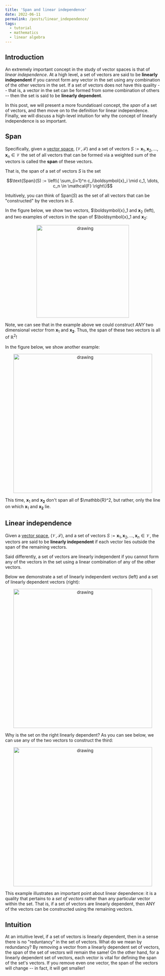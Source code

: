 ```yaml
---
title: 'Span and linear independence'
date: 2022-06-11
permalink: /posts/linear_independence/
tags:
  - tutorial
  - mathematics
  - linear algebra
---
```


Introduction
------------

An extremely important concept in the study of vector spaces is that of _linear independence_. At a high level, a set of vectors are said to be **linearly independent** if you cannot form any vector in the set using any combination of the other vectors in the set. If a set of vectors does not have this quality -- that is, a vector in the set can be formed from some combination of others -- then the set is said to be **linearly dependent**.

In this post, we will present a more foundatioanl concept, the _span_ of a set of vectors, and then move on to the definition for linear independence. Finally, we will discuss a high-level intuition for why the concept of linearly independence is so important.

Span
----

Specifically, given a [vector space](https://mbernste.github.io/posts/vector_spaces/), $(\mathcal{V}, \mathcal{F})$
and a set of vectors $S := \boldsymbol{x}_1, \boldsymbol{x}_2, \dots, \boldsymbol{x}_n \in \mathcal{V}$ the set of all vectors that can be formed via a weighted sum of the vectors is called the **span** of these vectors. 

That is, the span of a set of vectors $S$ is the set 

$$\text{Span}(S) := \left\{ \sum_{i=1}^n c_i\boldsymbol{x}_i \mid c_1, \dots, c_n \in \mathcal{F} \right\}$$

Intuitively, you can think of $\text{Span}(S)$ as the set of all vectors that can be "constructed" by the vectors in $S$. 

In the figure below, we show two vectors, $\boldsymbol{x}_1 and $\boldsymbol{x}_2$ (left), and two examples of vectors in the span of $\boldsymbol{x}_1 and $\boldsymbol{x}_2$: 

<center><img src="https://raw.githubusercontent.com/mbernste/mbernste.github.io/master/images/span_of_vectors.png" alt="drawing" width="300"/></center>

Note, we can see that in the example above we could construct _ANY_ two dimensional vector from $\boldsymbol{x}_1$ and $\boldsymbol{x_2}$. Thus, the span of these two vectors is all of $\mathbb{R}^2$!

In the figure below, we show another example:

<center><img src="https://raw.githubusercontent.com/mbernste/mbernste.github.io/master/images/span_of_vectors_2.png" alt="drawing" width="450"/></center>


This time, $\boldsymbol{x}_1$ and $\boldsymbol{x_2}$ don't span all of $\mathbb{R}^2, but rather, only the line on which $\boldsymbol{x}_1$ and $\boldsymbol{x_2}$ lie.

Linear independence
-------------------

Given a [vector space](https://mbernste.github.io/posts/vector_spaces/), $(\mathcal{V}, \mathcal{F})$, and a set of vectors $S := \boldsymbol{x}_1, \boldsymbol{x}_2, \dots, \boldsymbol{x}_n \in \mathcal{V}$, the vectors are said to be **linearly independent** if each vector lies outside the span of the remaining vectors.

Said differently, a set of vectors are linearly independent if you cannot form any of the vectors in the set using a linear combination of any of the other vectors.

Below we demonstrate a set of linearly independent vectors (left) and a set of linearly dependent vectors (right):

<center><img src="https://raw.githubusercontent.com/mbernste/mbernste.github.io/master/images/linear_independence.png" alt="drawing" width="450"/></center>

Why is the set on the right linearly dependent? As you can see below, we can use any of the two vectors to construct the third:

<center><img src="https://raw.githubusercontent.com/mbernste/mbernste.github.io/master/images/linear_independence_symmetry.png" alt="drawing" width="450"/></center>

This example illustrates an important point about linear dependence: it is a quality that pertains to a _set of vectors_ rather than any particular vector within the set. That is, if a set of vectors are linearly dependent, then ANY of the vectors can be constructed using the remaining vectors. 

Intuition
---------

At an intuitive level, if a set of vectors is linearly dependent, then in a sense there is no "reduntancy" in the set of vectors. What do we mean by redundancy? By removing a vector from a linearly dependent set of vectors, the span of the set of vectors will remain the same! On the other hand, for a linearly dependent set of vectors, each vector is vital for defining the span of the set's vectors. If you remove even one vector, the span of the vectors will change -- in fact, it will get smaller!
